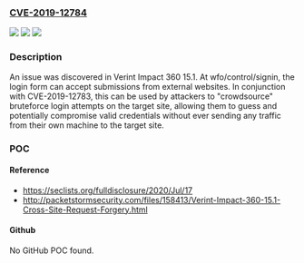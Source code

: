 ### [CVE-2019-12784](https://cve.mitre.org/cgi-bin/cvename.cgi?name=CVE-2019-12784)
![](https://img.shields.io/static/v1?label=Product&message=n%2Fa&color=blue)
![](https://img.shields.io/static/v1?label=Version&message=n%2Fa&color=blue)
![](https://img.shields.io/static/v1?label=Vulnerability&message=n%2Fa&color=brighgreen)

### Description

An issue was discovered in Verint Impact 360 15.1. At wfo/control/signin, the login form can accept submissions from external websites. In conjunction with CVE-2019-12783, this can be used by attackers to "crowdsource" bruteforce login attempts on the target site, allowing them to guess and potentially compromise valid credentials without ever sending any traffic from their own machine to the target site.

### POC

#### Reference
- https://seclists.org/fulldisclosure/2020/Jul/17
- http://packetstormsecurity.com/files/158413/Verint-Impact-360-15.1-Cross-Site-Request-Forgery.html

#### Github
No GitHub POC found.

